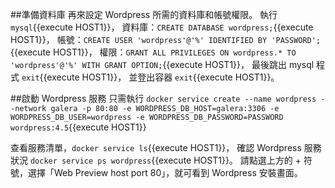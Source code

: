 ##準備資料庫 
再來設定 Wordpress 所需的資料庫和帳號權限。 
執行 `mysql`{{execute HOST1}}， 
資料庫：`CREATE DATABASE wordpress;`{{execute HOST1}}， 
帳號：`CREATE USER 'wordpress'@'%' IDENTIFIED BY 'PASSWORD';`{{execute HOST1}}， 
權限：`GRANT ALL PRIVILEGES ON wordpress.* TO 'wordpress'@'%' WITH GRANT OPTION;`{{execute HOST1}}， 
最後跳出 mysql 程式 `exit`{{execute HOST1}}， 
並登出容器 `exit`{{execute HOST1}}。 

##啟動 Wordpress 服務
只需執行 `docker service create --name wordpress --network galera -p 80:80 -e WORDPRESS_DB_HOST=galera:3306 -e WORDPRESS_DB_USER=wordpress -e WORDPRESS_DB_PASSWORD=PASSWORD wordpress:4.5`{{execute HOST1}} 
 
查看服務清單，`docker service ls`{{execute HOST1}}， 
確認 Wordpress 服務狀況 `docker service ps wordpress`{{execute HOST1}}。
請點選上方的 + 符號，選擇「Web Preview host port 80」，就可看到 Wordpress 安裝畫面。